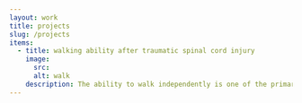 ```yaml
---
layout: work
title: projects
slug: /projects
items:
  - title: walking ability after traumatic spinal cord injury
    image:
      src:
      alt: walk
    description: The ability to walk independently is one of the primary outcomes targeted by individuals with spinal cord injury and therapists during rehabilitation.
---
```


<!-- <p>During my PhD I worked on a range of projects.</p> -->